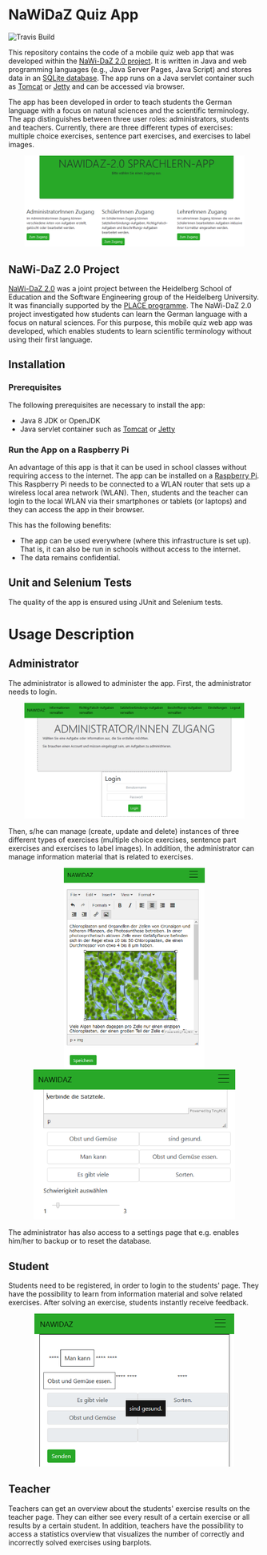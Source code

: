 # NaWiDaZ Quiz App
![Travis Build](https://travis-ci.org/dekome/quizapp.svg?branch=master)

This repository contains the code of a mobile quiz web app that was developed within the [NaWi-DaZ 2.0 project](http://se.ifi.uni-heidelberg.de/research/projects/nawi_daz_20.html).
It is written in Java and web programming languages (e.g., Java Server Pages, Java Script) and stores data in an [SQLite database](https://www.sqlite.org).
The app runs on a Java servlet container such as [Tomcat](https://tomcat.apache.org/) or [Jetty](https://www.eclipse.org/jetty/) and can be accessed via browser.

The app has been developed in order to teach students the German language with a focus on natural sciences and the scientific terminology. 
The app distinguishes between three user roles: administrators, students and teachers.
Currently, there are three different types of exercises: multiple choice exercises, sentence part exercises, and exercises to label images.

<p align="center"> 
<img src="screenshots/WelcomePage.png" alt="Screenshot of the index page" width="440"/>
</p>

## NaWi-DaZ 2.0 Project

[NaWi-DaZ 2.0](http://se.ifi.uni-heidelberg.de/research/projects/nawi_daz_20.html) was a joint project between the Heidelberg School of Education and the Software Engineering group of the Heidelberg University. 
It was financially supported by the [PLACE programme](https://hse-heidelberg.de/forschung/place-aktuell/).
The NaWi-DaZ 2.0 project investigated how students can learn the German language with a focus on natural sciences.
For this purpose, this mobile quiz web app was developed, which enables students to learn scientific terminology without using their first language.

## Installation

### Prerequisites
The following prerequisites are necessary to install the app:

- Java 8 JDK or OpenJDK
- Java servlet container such as [Tomcat](https://tomcat.apache.org/) or [Jetty](https://www.eclipse.org/jetty/)

### Run the App on a Raspberry Pi

An advantage of this app is that it can be used in school classes without requiring access to the internet.
The app can be installed on a [Raspberry Pi](https://www.raspberrypi.org/). This Raspberry Pi needs to be connected to a WLAN router that sets up a wireless local area network (WLAN).
Then, students and the teacher can login to the local WLAN via their smartphones or tablets (or laptops) and they can access the app in their browser.

This has the following benefits:
- The app can be used everywhere (where this infrastructure is set up). That is, it can also be run in schools without access to the internet.
- The data remains confidential.

## Unit and Selenium Tests

The quality of the app is ensured using JUnit and Selenium tests.

# Usage Description

## Administrator

The administrator is allowed to administer the app. 
First, the administrator needs to login.

<p align="center"> 
<img src="screenshots/AdminLogin.png" alt="Screenshot of the login on the admin page" width="440"/>
</p>

Then, s/he can manage (create, update and delete) instances of three different types of exercises (multiple choice exercises, sentence part exercises and exercises to label images).
In addition, the administrator can manage information material that is related to exercises. 

<p align="center"> 
<img src="screenshots/AdminCreateInformation.png" alt="Screenshot of creating information material on the admin page" height="400"/>
<img src="screenshots/AdminCreateExercise.png" alt="Screenshot of creating an exercise on the admin page" height="300"/>
</p>

The administrator has also access to a settings page that e.g. enables him/her to backup or to reset the database.

## Student
Students need to be registered, in order to login to the students' page.
They have the possibility to learn from information material and solve related exercises.
After solving an exercise, students instantly receive feedback.

<p align="center"> 
<img src="screenshots/StudentSolveExercise.png" alt="Screenshot of solving an exercise on the student page" width="400"/>
</p>

## Teacher
Teachers can get an overview about the students' exercise results on the teacher page.
They can either see every result of a certain exercise or all results by a certain student.
In addition, teachers have the possibility to access a statistics overview that visualizes the number of correctly and incorrectly solved exercises using barplots.